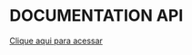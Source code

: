 # DOCUMENTATION API

[Clique aqui para acessar](https://documenter.getpostman.com/view/38546653/2sAYkLmc5r)
